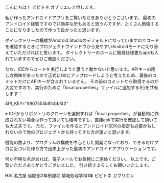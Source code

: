 こんにちは！
ピピトネ ガブリエレと申します。

私が作ったアンドロイドアプリをご覧いただきありがとうございます。
最初のアンドロイド経験ですので非効率な所もあると思うんですが、たくさん勉強することになりましたので作って良かったと思います。

ダイレクトリーの構成がAndroid Studioのデフォルトになっていますのでコードを確認するときにプロジェクトウインドウから見やすいAndroidモードに切り替えていただければと思います。
ダイレクトリーのホームに簡易仕様書もapkも入れていますのでぜひご確認ください。

なお、IDEからコードを実行しようと思うと動かないと思います。APIキーの隠し方興味があったので正式にGitにアップロードしようと考えたため、最後のコミットだけにAPIキーが含まれていません。
その前のコミットから取得するのが大変ですので、実行のために「local.properties」ファイルに追加する1行を共有します：

API_KEY="9907554b6fcbbf43"

※ IDEからリポジトリのクローンを選択すれば「local.properties」が自動的に作成されない場合は作って頂いても結構ですし、直接apkで実行を確認して頂いても大丈夫です。
   ただ、ファイルを作るとアンドロイドSDKの指定も必要かもしれないので他のプロジェクトから持ってきた方が速いと思います。

機能の数より、プログラムの構成を中心とした開発になっており、できるだけプロに近づいた作り方で出来上がった最初のアンドロイドアプリケーションです。

何か不明な点があれば、電子メールでお気軽にご連絡ください。
以上です。ご覧いただきありがとうございました。
引き続きよろしくお願いいたします。

HAL名古屋 昼間部2年制課程 情報処理学科1年
ピピトネ ガブリエレ
